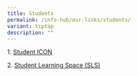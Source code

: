 ```yaml
---
title: Students
permalink: /info-hub/our-links/students/
variant: tiptap
description: ""
---
```

<p>1.&nbsp;<a href="https://workspace.google.com/dashboard" rel="noopener noreferrer nofollow" target="_blank">Student ICON</a>
</p>
<p>2.&nbsp;<a href="https://vle.learning.moe.edu.sg/login" rel="noopener noreferrer nofollow" target="_blank">Student Learning Space (SLS)</a>
</p>